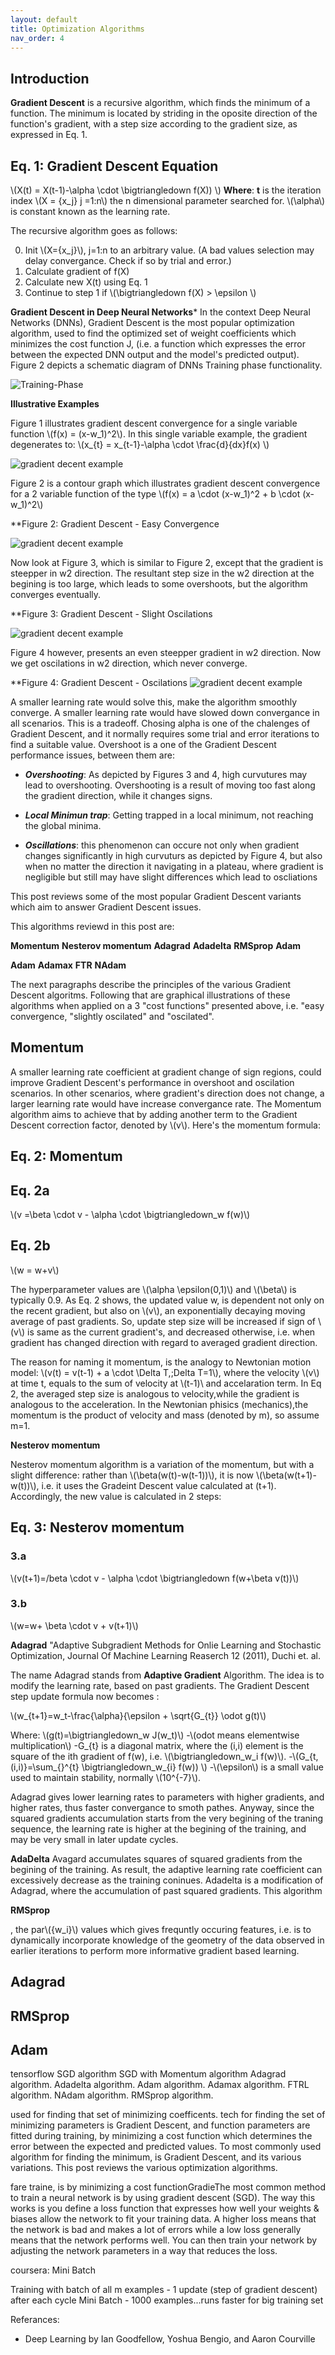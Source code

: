 ```yaml
---
layout: default
title: Optimization Algorithms
nav_order: 4
---
```


## Introduction


**Gradient Descent** is a recursive algorithm, which finds the minimum of a function. The minimum is located by striding in the oposite direction of the function's gradient, with a step size according to the gradient size, as expressed in Eq. 1.

## Eq. 1: Gradient Descent Equation

\\(X(t) = X(t-1)-\alpha \cdot \bigtriangledown f(X)) \\)
**Where**:
**t** is the iteration index
\\(X = {x_j} j =1:n\\) the n dimensional parameter searched for.
\\(\alpha\\) is constant known as the learning rate.

The recursive algorithm goes as follows:

0. Init \\(X={x_j}\\), j=1:n to an arbitrary value. (A bad values selection may delay convergance. Check if so by trial and error.)
1. Calculate gradient of f(X)
2. Calculate new X(t) using Eq. 1
3. Continue to step 1 if \\(\bigtriangledown f(X) > \epsilon \\)


**Gradient Descent in Deep Neural Networks*** 
In the context Deep Neural Networks (DNNs), Gradient Descent is the most popular optimization algorithm, used to find the optimized set of weight coefficients which minimizes the cost function J, (i.e. a function which expresses the error between the expected DNN output and the model's predicted output). Figure 2 depicts a schematic diagram of DNNs Training phase functionality. 

![Training-Phase](../assets/images/gd_optimizations/Training-Phase.png)



**Illustrative Examples**

Figure 1 illustrates gradient descent convergence for a single variable function \\(f(x) = (x-w_1)^2\\). In this single variable example, the gradient degenerates to:
\\(x_{t} = x_{t-1}-\alpha \cdot \frac{d}{dx}f(x) \\)

![gradient decent example](../assets/images/gd_optimizations/sgd_1d_intro.gif)

Figure 2 is a contour graph which illustrates gradient descent convergence for a 2 variable function of the type \\(f(x) = a \cdot (x-w_1)^2 + b \cdot (x-w_1)^2\\)

**Figure 2: Gradient Descent - Easy Convergence

![gradient decent example](../assets/images/gd_optimizations/2d.gif)


Now look at Figure 3, which is similar to Figure 2, except that the gradient is steepper in w2 direction. The resultant step size in the w2 direction at the begining is too large, which leads to some overshoots, but the algorithm converges eventually.

**Figure 3: Gradient Descent - Slight Oscilations

![gradient decent example](../assets/images/gd_optimizations/2d_contour_sgd_asymetric.gif) 

Figure 4 however, presents an even steepper gradient in w2 direction. Now we get oscilations in w2 direction, which never converge. 

**Figure 4: Gradient Descent - Oscilations
![gradient decent example](../assets/images/gd_optimizations/2d_contour_sgd_oscilations.gif)

A smaller learning rate would solve this, make the algorithm smoothly converge. A smaller learning rate would have slowed down convergance in all scenarios. This is a tradeoff. Chosing alpha is one of the chalenges of Gradient Descent, and it normally requires some trial and error iterations to find a suitable value. Overshoot is a one of the Gradient Descent performance issues, between them are:
- ***Overshooting***: As depicted by Figures 3 and 4, high curvutures may lead to overshooting. Overshooting is a result of moving too fast along the gradient direction, while it changes signs. 

- ***Local Minimun trap***: Getting trapped in a local minimum, not reaching the global minima.

- ***Oscillations***: this phenomenon can occure not only when gradient changes significantly in high curvuturs as depicted by Figure 4, but also when no matter the direction it  navigating in a plateau, where gradient is negligible but still may have slight differences which lead to oscliations

This post reviews some of the most popular Gradient Descent variants which aim to answer Gradient Descent issues.

This algorithms reviewd in this post are:

**Momentum**
**Nesterov momentum**
**Adagrad**
**Adadelta**
**RMSprop**
**Adam**

**Adam**
**Adamax**
**FTR**
**NAdam**

The next paragraphs describe the principles of the various Gradient Descent algoritms. Following that are graphical illustrations of these algorithms when applied on a 3 "cost functions" presented above, i.e. "easy convergence, "slightly oscilated" and "oscilated".

## Momentum

A smaller learning rate coefficient at gradient change of sign regions, could improve Gradient Descent's performance in overshoot and oscilation scenarios. In other scenarios, where gradient's direction does not change, a larger learning rate would have increase convergance rate. The Momentum algorithm aims to achieve that by adding another term to the Gradient Descent correction factor, denoted by \\(v\\). Here's the momentum formula:

## Eq. 2: Momentum

## Eq. 2a
\\(v =\beta \cdot v - \alpha \cdot \bigtriangledown_w f(w)\\)
## Eq. 2b
\\(w = w+v\\)

The hyperparameter values are \\(\alpha \epsilon(0,1)\\) and \\(\beta\\) is typically 0.9.
As Eq. 2 shows, the updated value w, is dependent not only on the recent gradient, but also on \\(v\\), an exponentially decaying moving average of past gradients.
So, update step size will be increased if sign of \\(v\\) is same as the current gradient's, and decreased otherwise, i.e. when gradient has changed direction with regard to averaged gradient direction.

The reason for naming it momentum, is the analogy to Newtonian motion model: \\(v(t) = v(t-1) + a \cdot \Delta T,\;Delta T=1\\), where the velocity \\(v\\) at time t, equals to the sum of velocity at \\(t-1)\\ and accelaration term. In Eq 2, the averaged step size is analogous to velocity,while the gradient is analogous to the acceleration. In the Newtonian phisics (mechanics),the momentum is the product of velocity and mass (denoted by m), so assume m=1.

**Nesterov momentum**

Nesterov momentum algorithm is a variation of the momentum, but with a slight difference: rather than \\(\beta(w(t)-w(t-1))\\), it is now \\(\beta(w(t+1)-w(t))\\), i.e. it uses the Gradeint Descent value calculated at (t+1). Accordingly, the new value is calculated in 2 steps:

## Eq. 3: Nesterov momentum
### 3.a
\\(v(t+1)=/beta \cdot v - \alpha \cdot \bigtriangledown f(w+\beta v(t))\\)
### 3.b
\\(w=w+ \beta \cdot v + v(t+1)\\)


**Adagrad**
"Adaptive Subgradient Methods for Onlie Learning and Stochastic Optimization, Journal Of Machine Learning Reaserch 12 (2011), Duchi et. al.

The name Adagrad stands from **Adaptive Gradient** Algorithm. The idea is to modify the learning rate, based on past gradients. The Gradient Descent step update formula now becomes :


\\(w_{t+1}=w_t-\frac{\alpha}{\epsilon + \sqrt{G_{t}} \odot g(t)\\)

Where:
\\(g(t)=\bigtriangledown_w J(w_t)\\)
-\\(odot means elementwise multiplication\\)
-G_{t} is a diagonal matrix, where the (i,i) element is the square of the ith gradient of f(w), i.e. \\(\bigtriangledown_w_i f(w)\\). 
-\\(G_{t,(i,i)}=\sum_{}^{t} \bigtriangledown_w_{i} f(w)) \\)
-\\(\epsilon\\) is a small value used to maintain stability, normally \\(10^{-7}\\).


Adagrad gives lower learning rates to parameters with higher gradients, and higher rates, thus faster convergance to smoth pathes. Anyway, since the squared gradients accumulation starts from the very begining of the traning sequence, the learning rate is higher at the begining of the training, and may be very small in later update cycles. 

**AdaDelta**
Avagard accumulates squares of squared gradients from the begining of the training. As result, the adaptive learning rate coefficient can excessively decrease as the training coninues. Adadelta is a modification of Adagrad, where the accumulation of past squared gradients. This algorithm 

**RMSprop**



, the par\\({w_i}\\) values which gives frequntly occuring features, i.e.  is to dynamically incorporate knowledge of the geometry of the data observed in earlier iterations to perform more informative gradient based learning.  


## Adagrad
## RMSprop
## Adam
tensorflow
SGD algorithm
SGD with Momentum algorithm
Adagrad algorithm.
Adadelta algorithm.
Adam algorithm.
Adamax algorithm.
FTRL algorithm.
NAdam algorithm.
RMSprop algorithm.









used for finding that set of minimizing coefficents. tech for finding the set of minimizing parameters is Gradient Descent, and function parameters are fitted during training, by minimizing a cost function which determines the error between the expected and predicted values. To most commonly used algorithm for finding the  minimum, is Gradient Descent, and its various variations. This post reviews the various optimization algorithms.







fare traine, is by minimizing a cost functionGradieThe most common method to train a neural network is by using gradient descent (SGD). The way this works is you define a loss function 
that expresses how well your weights & biases allow the network to fit your training data. A higher loss means that the network is bad and makes a lot of errors while a low loss generally means that the network performs well. You can then train your network by adjusting the network parameters in a way that reduces the loss.



coursera:
Mini Batch


Training with batch of all m examples - 1 update (step of gradient descent) after each cycle
Mini Batch - 1000 examples...runs faster for big training set


Referances:
- Deep Learning by Ian Goodfellow, Yoshua Bengio, and Aaron Courville 
